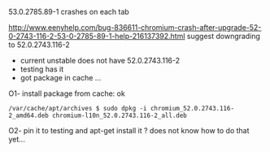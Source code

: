 
53.0.2785.89-1 crashes on each tab

http://www.eenyhelp.com/bug-836611-chromium-crash-after-upgrade-52-0-2743-116-2-53-0-2785-89-1-help-216137392.html
suggest downgrading to 52.0.2743.116-2

* current unstable does not have 52.0.2743.116-2
* testing has it
* got package in cache ...

O1- install package from cache: ok

    /var/cache/apt/archives $ sudo dpkg -i chromium_52.0.2743.116-2_amd64.deb chromium-l10n_52.0.2743.116-2_all.deb

O2- pin it to testing and apt-get install it ?
does not know how to do that yet...
